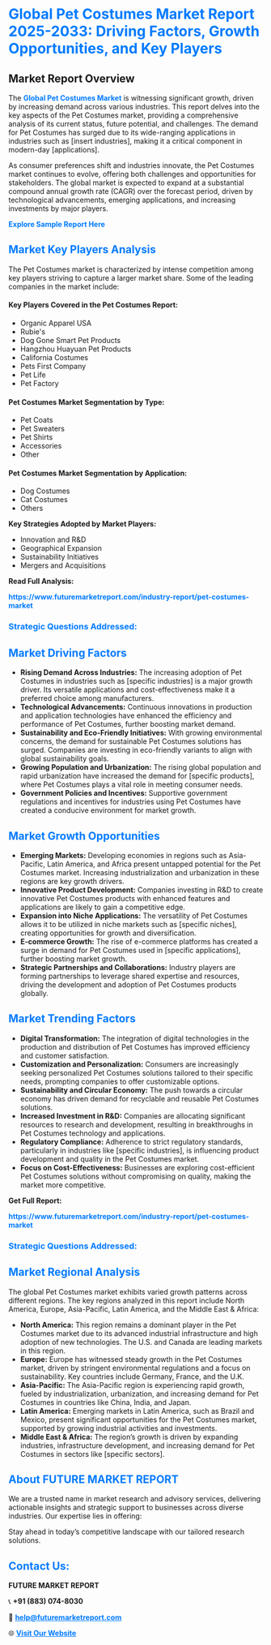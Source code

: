 <h1 style="color: #007BFF;">Global Pet Costumes Market Report 2025-2033: Driving Factors, Growth Opportunities, and Key Players</h1>

<section id="overview">
<h2>Market Report Overview</h2>
<p>The <a href="https://www.futuremarketreport.com/industry-report/pet-costumes-market" style="color: #007BFF; text-decoration: none;"><strong>Global Pet Costumes Market</strong></a> is witnessing significant growth, driven by increasing demand across various industries. This report delves into the key aspects of the Pet Costumes market, providing a comprehensive analysis of its current status, future potential, and challenges. The demand for Pet Costumes has surged due to its wide-ranging applications in industries such as [insert industries], making it a critical component in modern-day [applications].</p>
<p>As consumer preferences shift and industries innovate, the Pet Costumes market continues to evolve, offering both challenges and opportunities for stakeholders. The global market is expected to expand at a substantial compound annual growth rate (CAGR) over the forecast period, driven by technological advancements, emerging applications, and increasing investments by major players.</p>
</section>

<section id="overview">
<p><a href="https://www.futuremarketreport.com/request-sample/reportId=62253" style="color: #007BFF; text-decoration: none;"><strong>Explore Sample Report Here</strong></a></p>
</section>

<section id="key-players">
<h2 style="color: #007BFF;">Market Key Players Analysis</h2>
<p>The Pet Costumes market is characterized by intense competition among key players striving to capture a larger market share. Some of the leading companies in the market include:</p>
<h4>Key Players Covered in the Pet Costumes Report:</h4>
<ul><li>Organic Apparel USA</li><li>Rubie&#039;s</li><li>Dog Gone Smart Pet Products</li><li>Hangzhou Huayuan Pet Products</li><li>California Costumes</li><li>Pets First Company</li><li>Pet Life</li><li>Pet Factory</li></ul>
<h4>Pet Costumes Market Segmentation by Type:</h4>
<ul><li>Pet Coats</li><li>Pet Sweaters</li><li>Pet Shirts</li><li>Accessories</li><li>Other</li></ul>

<h4>Pet Costumes Market Segmentation by Application:</h4>
<ul><li>Dog Costumes</li><li>Cat Costumes</li><li>Others</li></ul>
<p><strong>Key Strategies Adopted by Market Players:</strong></p>
<ul>
<li>Innovation and R&D</li>
<li>Geographical Expansion</li>
<li>Sustainability Initiatives</li>
<li>Mergers and Acquisitions</li>
</ul>
</section>

<section>
<p><strong>Read Full Analysis: </strong></p><a href="https://www.futuremarketreport.com/industry-report/pet-costumes-market" style="color: #007BFF; text-decoration: none;"><strong>https://www.futuremarketreport.com/industry-report/pet-costumes-market</strong></a>
<h3 style="color: #007BFF;">Strategic Questions Addressed:</h3>
</section>

<section id="driving-factors">
<h2 style="color: #007BFF;">Market Driving Factors</h2>
<ul>
<li><strong>Rising Demand Across Industries:</strong> The increasing adoption of Pet Costumes in industries such as [specific industries] is a major growth driver. Its versatile applications and cost-effectiveness make it a preferred choice among manufacturers.</li>
<li><strong>Technological Advancements:</strong> Continuous innovations in production and application technologies have enhanced the efficiency and performance of Pet Costumes, further boosting market demand.</li>
<li><strong>Sustainability and Eco-Friendly Initiatives:</strong> With growing environmental concerns, the demand for sustainable Pet Costumes solutions has surged. Companies are investing in eco-friendly variants to align with global sustainability goals.</li>
<li><strong>Growing Population and Urbanization:</strong> The rising global population and rapid urbanization have increased the demand for [specific products], where Pet Costumes plays a vital role in meeting consumer needs.</li>
<li><strong>Government Policies and Incentives:</strong> Supportive government regulations and incentives for industries using Pet Costumes have created a conducive environment for market growth.</li>
</ul>
</section>

<section id="growth-opportunities">
<h2 style="color: #007BFF;">Market Growth Opportunities</h2>
<ul>
<li><strong>Emerging Markets:</strong> Developing economies in regions such as Asia-Pacific, Latin America, and Africa present untapped potential for the Pet Costumes market. Increasing industrialization and urbanization in these regions are key growth drivers.</li>
<li><strong>Innovative Product Development:</strong> Companies investing in R&D to create innovative Pet Costumes products with enhanced features and applications are likely to gain a competitive edge.</li>
<li><strong>Expansion into Niche Applications:</strong> The versatility of Pet Costumes allows it to be utilized in niche markets such as [specific niches], creating opportunities for growth and diversification.</li>
<li><strong>E-commerce Growth:</strong> The rise of e-commerce platforms has created a surge in demand for Pet Costumes used in [specific applications], further boosting market growth.</li>
<li><strong>Strategic Partnerships and Collaborations:</strong> Industry players are forming partnerships to leverage shared expertise and resources, driving the development and adoption of Pet Costumes products globally.</li>
</ul>
</section>

<section id="trending-factors">
<h2 style="color: #007BFF;">Market Trending Factors</h2>
<ul>
<li><strong>Digital Transformation:</strong> The integration of digital technologies in the production and distribution of Pet Costumes has improved efficiency and customer satisfaction.</li>
<li><strong>Customization and Personalization:</strong> Consumers are increasingly seeking personalized Pet Costumes solutions tailored to their specific needs, prompting companies to offer customizable options.</li>
<li><strong>Sustainability and Circular Economy:</strong> The push towards a circular economy has driven demand for recyclable and reusable Pet Costumes solutions.</li>
<li><strong>Increased Investment in R&D:</strong> Companies are allocating significant resources to research and development, resulting in breakthroughs in Pet Costumes technology and applications.</li>
<li><strong>Regulatory Compliance:</strong> Adherence to strict regulatory standards, particularly in industries like [specific industries], is influencing product development and quality in the Pet Costumes market.</li>
<li><strong>Focus on Cost-Effectiveness:</strong> Businesses are exploring cost-efficient Pet Costumes solutions without compromising on quality, making the market more competitive.</li>
</ul>
</section>

<section>
<p><strong>Get Full Report: </strong></p><a href="https://www.futuremarketreport.com/industry-report/pet-costumes-market" style="color: #007BFF; text-decoration: none;"><strong>https://www.futuremarketreport.com/industry-report/pet-costumes-market</strong></a>
<h3 style="color: #007BFF;">Strategic Questions Addressed:</h3>
</section>


<section id="regional-analysis">
<h2 style="color: #007BFF;">Market Regional Analysis</h2>
<p>The global Pet Costumes market exhibits varied growth patterns across different regions. The key regions analyzed in this report include North America, Europe, Asia-Pacific, Latin America, and the Middle East & Africa:</p>
<ul>
<li><strong>North America:</strong> This region remains a dominant player in the Pet Costumes market due to its advanced industrial infrastructure and high adoption of new technologies. The U.S. and Canada are leading markets in this region.</li>
<li><strong>Europe:</strong> Europe has witnessed steady growth in the Pet Costumes market, driven by stringent environmental regulations and a focus on sustainability. Key countries include Germany, France, and the U.K.</li>
<li><strong>Asia-Pacific:</strong> The Asia-Pacific region is experiencing rapid growth, fueled by industrialization, urbanization, and increasing demand for Pet Costumes in countries like China, India, and Japan.</li>
<li><strong>Latin America:</strong> Emerging markets in Latin America, such as Brazil and Mexico, present significant opportunities for the Pet Costumes market, supported by growing industrial activities and investments.</li>
<li><strong>Middle East & Africa:</strong> The region’s growth is driven by expanding industries, infrastructure development, and increasing demand for Pet Costumes in sectors like [specific sectors].</li>
</ul>
</section>

<footer>
<h2 style="color: #007BFF;">About FUTURE MARKET REPORT</h2>
<p>We are a trusted name in market research and advisory services, delivering actionable insights and strategic support to businesses across diverse industries. Our expertise lies in offering:</p>

<p>Stay ahead in today’s competitive landscape with our tailored research solutions.</p>

<h2 style="color: #007BFF;">Contact Us:</h2>
<p><strong>FUTURE MARKET REPORT</strong></p>
<p>📞 <strong>+91 (883) 074-8030</strong></p>
<p>📧 <strong><a href="mailto:help@futuremarketreport.com" style="color: #007BFF;">help@futuremarketreport.com</a></strong></p>
<p>🌐 <strong><a href="https://www.futuremarketreport.com/" style="color: #007BFF;">Visit Our Website</a></strong></p>
</footer>